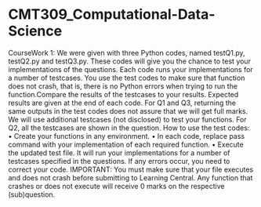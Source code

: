 # CMT309_Computational-Data-Science
 CourseWork 1:
 We were given with three Python codes, named testQ1.py, testQ2.py and testQ3.py. These codes will give you the chance to test your implementations of the questions. Each code runs your implementations for a number of testcases. You use the test codes to make sure that function does not crash, that is, there is no Python errors when trying to run the function.Compare the results of the testcases to your results. Expected results are given at the end of each code.
For Q1 and Q3, returning the same outputs in the test codes does not assure that we will get full marks. We will use additional testcases (not disclosed) to test your functions. For Q2, all the testcases are shown in the question. How to use the test codes:
• Create your functions in any environment.
• In each code, replace pass command with your implementation of each required function.
• Execute the updated test file. It will run your implementations for a number of testcases specified in the questions. If any errors occur, you need to correct your code.
IMPORTANT: You must make sure that your file executes and does not crash before submitting to Learning Central. Any function that crashes or does not execute will
receive 0 marks on the respective (sub)question.
